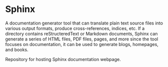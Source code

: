 # Sphinx
A documentation generator tool that can translate plain text source files into various output formats, produce cross-references, indices, etc. If a directory contains reStructeredText or Markdown documents, Sphinx can generate a series of HTML files, PDF files, pages, and more since the tool focuses on documentation, it can be used to generate blogs, homepages, and books.

Repository for hosting Sphinx documentation webpage.
